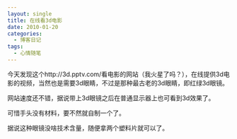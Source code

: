 ```yaml
---
layout: single
title: 在线看3d电影
date: 2010-01-20
categories:
  - 博客日记
tags:
  - 心情随笔
---
```


今天发现这个http&#58;//3d.pptv.com/看电影的网站（我火星了吗？），在线提供3d电影的视频，当然也是需要3d眼睛，不过是那种最古老的3d眼睛，即红绿3d眼镜。

网站速度还不错，据说带上3d眼镜之后在普通显示器上也可看到3d效果了。

可惜手头没有材料，要不然就自制一个了。

据说这种眼镜没啥技术含量，随便拿两个塑料片就可以了。
